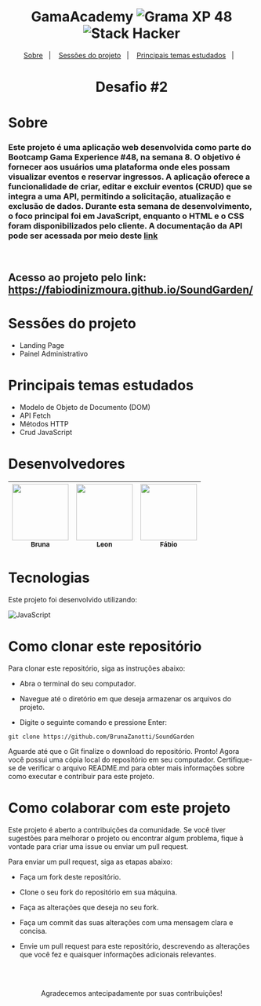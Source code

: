 <h1 align="center">
   GamaAcademy <img alt="Grama XP 48" src="https://img.shields.io/static/v1?label=xp&message=48&color=success&labelColor=grey"> <img alt="Stack Hacker" src="https://img.shields.io/static/v1?label=stack&message=hacker&color=success&labelColor=grey">
</h1>

<p align="center">
  <a href="#-desenvolvedores">Sobre</a>&nbsp;&nbsp;&nbsp;|&nbsp;&nbsp;&nbsp;
  <a href="#-tecnologias">Sessões do projeto</a>&nbsp;&nbsp;&nbsp;|&nbsp;&nbsp;&nbsp;
  <a href="#-executando-o-projeto">Principais temas estudados</a>&nbsp;&nbsp;&nbsp;|&nbsp;&nbsp;&nbsp;
</p>


<h1 align="center">Desafio #2</h1>

## <h1 align="left">Sobre </h1>

### Este projeto é uma aplicação web desenvolvida como parte do Bootcamp Gama Experience #48, na semana 8. O objetivo é fornecer aos usuários uma plataforma onde eles possam visualizar eventos e reservar ingressos. A aplicação oferece a funcionalidade de criar, editar e excluir eventos (CRUD) que se integra a uma API, permitindo a solicitação, atualização e exclusão de dados. Durante esta semana de desenvolvimento, o foco principal foi em JavaScript, enquanto o HTML e o CSS foram disponibilizados pelo cliente. A documentação da API pode ser acessada por meio deste <a href="https://documenter.getpostman.com/view/3028053/UVsTp2LC"> link</a>&nbsp;&nbsp;&nbsp;&nbsp;&nbsp;&nbsp;
<br>

## <h2 align="left"> Acesso ao projeto pelo link: https://fabiodinizmoura.github.io/SoundGarden/ </h2>

## <h1 align="left">Sessões do projeto</h1>
+ Landing Page
+ Painel Administrativo

## <h1 align="left">Principais temas estudados</h1>
+ Modelo de Objeto de Documento (DOM)
+ API Fetch
+ Métodos HTTP
+ Crud JavaScript

## <h1 align="left">Desenvolvedores</h1>
[<img src="https://avatars.githubusercontent.com/u/105607930?v=4" width=115> <br> <sub>Bruna</sub>](https://github.com/BrunaZanotti) | [<img src="https://avatars.githubusercontent.com/u/64026100?v=4" width=115> <br> <sub>Leon</sub>](https://github.com/Leonkoc) | [<img src="https://media.licdn.com/dms/image/C4D03AQFnhuNLkMgjIQ/profile-displayphoto-shrink_200_200/0/1588107427975?e=1681948800&v=beta&t=R_O8gsQ0T6JMr9UV5TUcbcDggs2PcEr835e42GWbqTY" width=115> <br> <sub>Fábio</sub>](https://www.linkedin.com/in/f%C3%A1bio-diniz-99033915b/) |
| :---: | :---: | :---: |

## <h1 align="left">Tecnologias</h1>

Este projeto foi desenvolvido utilizando:

![JavaScript](https://img.shields.io/badge/javascript-%23323330.svg?style=for-the-badge&logo=javascript&logoColor=%23F7DF1E)

## <h1 align="left">Como clonar este repositório</h1>
Para clonar este repositório, siga as instruções abaixo:

+ Abra o terminal do seu computador.

+ Navegue até o diretório em que deseja armazenar os arquivos do projeto.

+ Digite o seguinte comando e pressione Enter:

````
git clone https://github.com/BrunaZanotti/SoundGarden
````
Aguarde até que o Git finalize o download do repositório.
Pronto! Agora você possui uma cópia local do repositório em seu computador. Certifique-se de verificar o arquivo README.md para obter mais informações sobre como executar e contribuir para este projeto.

## <h1 align="left">Como colaborar com este projeto</h1>
Este projeto é aberto a contribuições da comunidade. Se você tiver sugestões para melhorar o projeto ou encontrar algum problema, fique à vontade para criar uma issue ou enviar um pull request.

Para enviar um pull request, siga as etapas abaixo:

+ Faça um fork deste repositório.

+ Clone o seu fork do repositório em sua máquina.

+ Faça as alterações que deseja no seu fork.

+ Faça um commit das suas alterações com uma mensagem clara e concisa.

+ Envie um pull request para este repositório, descrevendo as alterações que você fez e quaisquer informações adicionais relevantes.

<br><br>

<p align="center">Agradecemos antecipadamente por suas contribuições!</p>
